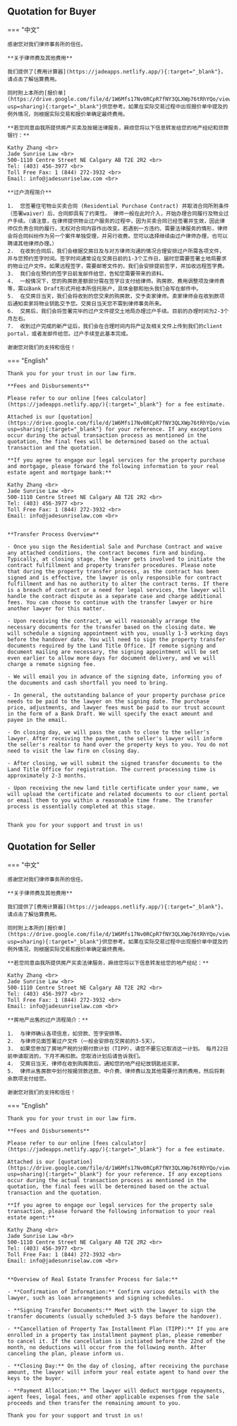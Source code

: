 ## Quotation for Buyer

=== "中文"

    感谢您对我们律师事务所的信任。

    **关于律师费及其他费用**

    我们提供了[费用计算器](https://jadeapps.netlify.app/){:target="_blank"}，请点击了解估算费用。

    同时附上本所的[报价单](https://drive.google.com/file/d/1W6Mfs17Nv0RCpR7fNY3QLXWp76tRhYQo/view?usp=sharing){:target="_blank"}供您参考。如果在实际交易过程中出现报价单中提及的例外情况，则根据实际交易和报价单确定最终费用。

    **若您同意由我所提供房产买卖及按揭法律服务，麻烦您将以下信息转发给您的地产经纪和贷款银行：**

    Kathy Zhang <br>
    Jade Sunrise Law <br>
    500-1110 Centre Street NE Calgary AB T2E 2R2 <br>
    Tel: (403) 456-3977 <br>
    Toll Free Fax: 1 (844) 272-3932 <br>
    Email: info@jadesunriselaw.com <br>

    **过户流程简介**

    1.	您签署住宅物业买卖合同 (Residential Purchase Contract) 并取消合同所附条件（签署waiver）后，合同即具有了约束性。 律师一般在此时介入，开始办理合同履行及物业过户手续。（请注意，在律师提供物业过户服务的过程中，因为买卖合同已经签署并生效，因此律师仅负责合同的履行，无权对合同内容作出改变。若遇到一方违约、需要法律服务的情形，律师会将合同纠纷作为另一个案件单独受理，并另行收费。您可以选择继续由过户律师办理，也可以聘请其他律师办理。）
    2.	在收到合同后，我们会根据交房日及与对方律师沟通的情况合理安排过户所需各项文件，并与您预约签字时间。签字时间通常设在交房日前的1-3个工作日，届时您需要签署土地局要求的物业过户文件。如果远程签字，需要邮寄文件的，我们会安排提前签字，并加收远程签字费。
    3.	我们会在预约的签字日前发邮件给您，告知您需要带来的资料。
    4.	一般情况下，您的购房款差额部分需在签字日支付给律师。购房款、费用调整项及律师费等，需以Bank Draft形式开给本所信托账户，具体金额和抬头我们会写在邮件中。
    5.	在交房日当天，我们会将收到的您交来的购房款，交予卖家律师。卖家律师会在收到款项后通知卖家将物业钥匙交予您。交房日当天您不需到律师事务所来。
    6.	交房后，我们会将签署完毕的过户文件提交土地局办理过户手续。目前的办理时间为2-3个月左右。
    7.	收到过户完成的新产证后，我们会在合理时间内将产证及相关文件上传到我们的client portal，或者发邮件给您。过户手续至此基本完成。

    谢谢您对我们的支持和信任！

=== "English"

    Thank you for your trust in our law firm.

    **Fees and Disbursements**

    Please refer to our online [fees calculator](https://jadeapps.netlify.app/){:target="_blank"} for a fee estimate.

    Attached is our [quotation](https://drive.google.com/file/d/1W6Mfs17Nv0RCpR7fNY3QLXWp76tRhYQo/view?usp=sharing){:target="_blank"} for your reference. If any exceptions occur during the actual transaction process as mentioned in the quotation, the final fees will be determined based on the actual transaction and the quotation.

    **If you agree to engage our legal services for the property purchase and mortgage, please forward the following information to your real estate agent and mortgage bank:**

    Kathy Zhang <br>
    Jade Sunrise Law <br>
    500-1110 Centre Street NE Calgary AB T2E 2R2 <br>
    Tel: (403) 456-3977 <br>
    Toll Free Fax: 1 (844) 272-3932 <br>
    Email: info@jadesunriselaw.com <br>


    **Transfer Process Overview**

    - Once you sign the Residential Sale and Purchase Contract and waive any attached conditions, the contract becomes firm and binding. Typically, at closing stage, the lawyer gets involved to initiate the contract fulfillment and property transfer procedures. Please note that during the property transfer process, as the contract has been signed and is effective, the lawyer is only responsible for contract fulfillment and has no authority to alter the contract terms. If there is a breach of contract or a need for legal services, the lawyer will handle the contract dispute as a separate case and charge additional fees. You can choose to continue with the transfer lawyer or hire another lawyer for this matter.

    - Upon receiving the contract, we will reasonably arrange the necessary documents for the transfer based on the closing date. We will schedule a signing appointment with you, usually 1-3 working days before the handover date. You will need to sign the property transfer documents required by the Land Title Office. If remote signing and document mailing are necessary, the signing appointment will be set even earlier to allow more days for document delivery, and we will charge a remote signing fee.

    - We will email you in advance of the signing date, informing you of the documents and cash shortfall you need to bring.

    - In general, the outstanding balance of your property purchase price needs to be paid to the lawyer on the signing date. The purchase price, adjustments, and lawyer fees must be paid to our trust account in the form of a Bank Draft. We will specify the exact amount and payee in the email.

    - On closing day, we will pass the cash to close to the seller's lawyer. After receiving the payment, the seller's lawyer will inform the seller's realtor to hand over the property keys to you. You do not need to visit the law firm on closing day.

    - After closing, we will submit the signed transfer documents to the Land Title Office for registration. The current processing time is approximately 2-3 months.

    - Upon receiving the new land title certificate under your name, we will upload the certificate and related documents to our client portal or email them to you within a reasonable time frame. The transfer process is essentially completed at this stage.


    Thank you for your support and trust in us!

## Quotation for Seller

=== "中文"

    感谢您对我们律师事务所的信任。

    **关于律师费及其他费用**

    我们提供了[费用计算器](https://jadeapps.netlify.app/){:target="_blank"}，请点击了解估算费用。

    同时附上本所的[报价单](https://drive.google.com/file/d/1W6Mfs17Nv0RCpR7fNY3QLXWp76tRhYQo/view?usp=sharing){:target="_blank"}供您参考。如果在实际交易过程中出现报价单中提及的例外情况，则根据实际交易和报价单确定最终费用。

    **若您同意由我所提供房产买卖法律服务，麻烦您将以下信息转发给您的地产经纪：**

    Kathy Zhang <br>
    Jade Sunrise Law <br>
    500-1110 Centre Street NE Calgary AB T2E 2R2 <br>
    Tel: (403) 456-3977 <br>
    Toll Free Fax: 1 (844) 272-3932 <br>
    Email: info@jadesunriselaw.com <br>

    **房地产出售的过户流程简介：**

    1.	与律师确认各项信息，如贷款、签字安排等。
    2.	与律师见面签署过户文件（一般会安排在交房前的3-5天）。
    3.	如果您参加了房地产税的分期付款计划（TIPP），请您不要忘记取消这一计划。 每月22日前申请取消的，下月不再扣款。您取消计划后请告诉我们。
    4.	交房日当天，律师在收到购房款后，通知您的地产经纪放钥匙给买家。
    5.	律师从售房款中划付按揭贷款还款、中介费、律师费以及其他需要付清的费用，然后将剩余款项支付给您。

    谢谢您对我们的支持和信任！

=== "English"

    Thank you for your trust in our law firm.

    **Fees and Disbursements**

    Please refer to our online [fees calculator](https://jadeapps.netlify.app/){:target="_blank"} for a fee estimate.

    Attached is our [quotation](https://drive.google.com/file/d/1W6Mfs17Nv0RCpR7fNY3QLXWp76tRhYQo/view?usp=sharing){:target="_blank"} for your reference. If any exceptions occur during the actual transaction process as mentioned in the quotation, the final fees will be determined based on the actual transaction and the quotation.

    **If you agree to engage our legal services for the property sale transaction, please forward the following information to your real estate agent:**

    Kathy Zhang <br>
    Jade Sunrise Law <br>
    500-1110 Centre Street NE Calgary AB T2E 2R2 <br>
    Tel: (403) 456-3977 <br>
    Toll Free Fax: 1 (844) 272-3932 <br>
    Email: info@jadesunriselaw.com <br>


    **Overview of Real Estate Transfer Process for Sale:**

    - **Confirmation of Information:** Confirm various details with the lawyer, such as loan arrangements and signing schedules.

    - **Signing Transfer Documents:** Meet with the lawyer to sign the transfer documents (usually scheduled 3-5 days before the handover).

    - **Cancellation of Property Tax Installment Plan (TIPP):** If you are enrolled in a property tax installment payment plan, please remember to cancel it. If the cancellation is initiated before the 22nd of the month, no deductions will occur from the following month. After canceling the plan, please inform us.

    - **Closing Day:** On the day of closing, after receiving the purchase amount, the lawyer will inform your real estate agent to hand over the keys to the buyer.

    - **Payment Allocation:** The lawyer will deduct mortgage repayments, agent fees, legal fees, and other applicable expenses from the sale proceeds and then transfer the remaining amount to you.

    Thank you for your support and trust in us!
